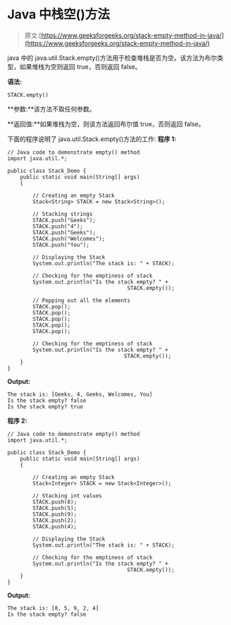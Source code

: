 # Java 中栈空()方法

> 原文:[https://www.geeksforgeeks.org/stack-empty-method-in-java/](https://www.geeksforgeeks.org/stack-empty-method-in-java/)

java 中的 java.util.Stack.empty()方法用于检查堆栈是否为空。该方法为布尔类型，如果堆栈为空则返回 true，否则返回 false。

**语法:**

```
STACK.empty()
```

**参数:**该方法不取任何参数。

**返回值:**如果堆栈为空，则该方法返回布尔值 true，否则返回 false。

下面的程序说明了 java.util.Stack.empty()方法的工作:
**程序 1:**

```
// Java code to demonstrate empty() method
import java.util.*;

public class Stack_Demo {
    public static void main(String[] args)
    {

        // Creating an empty Stack
        Stack<String> STACK = new Stack<String>();

        // Stacking strings
        STACK.push("Geeks");
        STACK.push("4");
        STACK.push("Geeks");
        STACK.push("Welcomes");
        STACK.push("You");

        // Displaying the Stack
        System.out.println("The stack is: " + STACK);

        // Checking for the emptiness of stack
        System.out.println("Is the stack empty? " + 
                                      STACK.empty());

        // Popping out all the elements
        STACK.pop();
        STACK.pop();
        STACK.pop();
        STACK.pop();
        STACK.pop();

        // Checking for the emptiness of stack
        System.out.println("Is the stack empty? " + 
                                     STACK.empty());
    }
}
```

**Output:**

```
The stack is: [Geeks, 4, Geeks, Welcomes, You]
Is the stack empty? false
Is the stack empty? true

```

**程序 2:**

```
// Java code to demonstrate empty() method
import java.util.*;

public class Stack_Demo {
    public static void main(String[] args)
    {

        // Creating an empty Stack
        Stack<Integer> STACK = new Stack<Integer>();

        // Stacking int values
        STACK.push(8);
        STACK.push(5);
        STACK.push(9);
        STACK.push(2);
        STACK.push(4);

        // Displaying the Stack
        System.out.println("The stack is: " + STACK);

        // Checking for the emptiness of stack
        System.out.println("Is the stack empty? " + 
                                      STACK.empty());
    }
}
```

**Output:**

```
The stack is: [8, 5, 9, 2, 4]
Is the stack empty? false

```